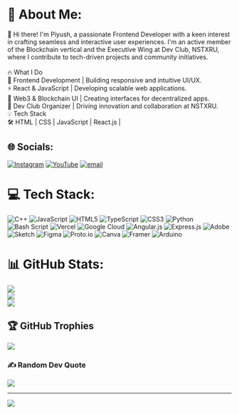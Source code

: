 # 💫 About Me:
👋 Hi there! I'm Piyush, a passionate Frontend Developer with a keen interest in crafting seamless and interactive user experiences. I'm an active member of the Blockchain vertical and the Executive Wing at Dev Club, NSTXRU, where I contribute to tech-driven projects and community initiatives.<br><br>🔥 What I Do<br>🎨 Frontend Development | Building responsive and intuitive UI/UX.<br>⚡ React & JavaScript | Developing scalable web applications.<br>🔗 Web3 & Blockchain UI | Creating interfaces for decentralized apps.<br>🚀 Dev Club Organizer | Driving innovation and collaboration at NSTXRU.<br>💡 Tech Stack<br>🛠️ HTML | CSS | JavaScript | React.js |


## 🌐 Socials:
[![Instagram](https://img.shields.io/badge/Instagram-%23E4405F.svg?logo=Instagram&logoColor=white)](https://instagram.com/piyush.y14)  [![YouTube](https://img.shields.io/badge/YouTube-%23FF0000.svg?logo=YouTube&logoColor=white)](https://youtube.com/@Piyush (NST'28)) [![email](https://img.shields.io/badge/Email-D14836?logo=gmail&logoColor=white)](mailto:piyushydv914@gmail.com) 

# 💻 Tech Stack:
![C++](https://img.shields.io/badge/c++-%2300599C.svg?style=for-the-badge&logo=c%2B%2B&logoColor=white) ![JavaScript](https://img.shields.io/badge/javascript-%23323330.svg?style=for-the-badge&logo=javascript&logoColor=%23F7DF1E) ![HTML5](https://img.shields.io/badge/html5-%23E34F26.svg?style=for-the-badge&logo=html5&logoColor=white) ![TypeScript](https://img.shields.io/badge/typescript-%23007ACC.svg?style=for-the-badge&logo=typescript&logoColor=white) ![CSS3](https://img.shields.io/badge/css3-%231572B6.svg?style=for-the-badge&logo=css3&logoColor=white) ![Python](https://img.shields.io/badge/python-3670A0?style=for-the-badge&logo=python&logoColor=ffdd54) ![Bash Script](https://img.shields.io/badge/bash_script-%23121011.svg?style=for-the-badge&logo=gnu-bash&logoColor=white) ![Vercel](https://img.shields.io/badge/vercel-%23000000.svg?style=for-the-badge&logo=vercel&logoColor=white) ![Google Cloud](https://img.shields.io/badge/GoogleCloud-%234285F4.svg?style=for-the-badge&logo=google-cloud&logoColor=white) ![Angular.js](https://img.shields.io/badge/angular.js-%23E23237.svg?style=for-the-badge&logo=angularjs&logoColor=white) ![Express.js](https://img.shields.io/badge/express.js-%23404d59.svg?style=for-the-badge&logo=express&logoColor=%2361DAFB) ![Adobe](https://img.shields.io/badge/adobe-%23FF0000.svg?style=for-the-badge&logo=adobe&logoColor=white) ![Sketch](https://img.shields.io/badge/Sketch-FFB387?style=for-the-badge&logo=sketch&logoColor=black) ![Figma](https://img.shields.io/badge/figma-%23F24E1E.svg?style=for-the-badge&logo=figma&logoColor=white) ![Proto.io](https://img.shields.io/badge/Proto.io-161637?style=for-the-badge&logo=proto.io&logoColor=00e5ff) ![Canva](https://img.shields.io/badge/Canva-%2300C4CC.svg?style=for-the-badge&logo=Canva&logoColor=white) ![Framer](https://img.shields.io/badge/Framer-black?style=for-the-badge&logo=framer&logoColor=blue)  ![Arduino](https://img.shields.io/badge/-Arduino-00979D?style=for-the-badge&logo=Arduino&logoColor=white)
# 📊 GitHub Stats:
![](https://github-readme-stats.vercel.app/api?username=PiyushY111&theme=dark&hide_border=false&include_all_commits=true&count_private=true)<br/>
![](https://github-readme-streak-stats.herokuapp.com/?user=PiyushY111&theme=dark&hide_border=false)<br/>
![](https://github-readme-stats.vercel.app/api/top-langs/?username=PiyushY111&theme=dark&hide_border=false&include_all_commits=true&count_private=true&layout=compact)

## 🏆 GitHub Trophies
![](https://github-profile-trophy.vercel.app/?username=PiyushY111&theme=radical&no-frame=false&no-bg=false&margin-w=4)

### ✍️ Random Dev Quote
![](https://quotes-github-readme.vercel.app/api?type=vetical&theme=gruvbox)

---
[![](https://visitcount.itsvg.in/api?id=PiyushY111&icon=3&color=4)](https://visitcount.itsvg.in)

<!-- Proudly created with GPRM ( https://gprm.itsvg.in ) -->
